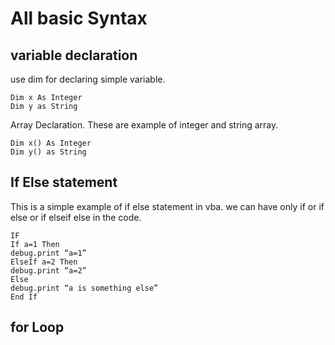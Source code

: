 # All basic Syntax

## variable declaration
use dim for declaring simple variable. 
```vba
Dim x As Integer
Dim y as String
```
Array Declaration. 
These are example of integer and string array. 
```vba
Dim x() As Integer
Dim y() as String
```

## If Else statement  
This is a simple example of if else statement in vba. we can have only if  or if else or if elseif else in the code. 

```vba
IF
If a=1 Then 
debug.print “a=1”
ElseIf a=2 Then
debug.print “a=2”
Else 
debug.print “a is something else”
End If
```



## for Loop


## 